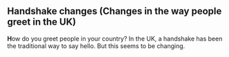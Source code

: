## Handshake changes (Changes in the way people greet in the UK)

**H**ow  do you greet people in your country? In the UK, 
a handshake has been the traditional way to say hello. 
But this seems to be changing.
